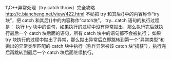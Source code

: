 1\C++异常处理（try catch throw）完全攻略
http://c.biancheng.net/view/422.html
不妨把 try 和其后{}中的内容称作“try块”，把 catch 和其后{}中的内容称作“catch块”。
try...catch 语句的执行过程是：
执行 try 块中的语句，如果执行的过程中没有异常拋出，那么执行完后就执行最后一个 catch 块后面的语句，所有 catch 块中的语句都不会被执行；
如果 try 块执行的过程中拋出了异常，那么拋出异常后立即跳转到第一个“异常类型”和拋出的异常类型匹配的 catch 块中执行（称作异常被该 catch 块“捕获”），执行完后再跳转到最后一个 catch 块后面继续执行。
